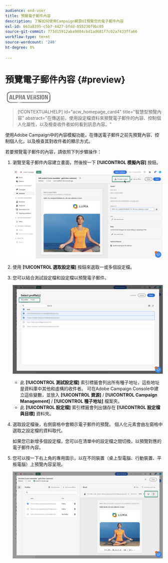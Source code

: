 ```yaml
---
audience: end-user
title: 預覽電子郵件內容
description: 了解如何使用Campaign網頁UI預覽您的電子郵件內容
exl-id: 663a8395-c5b7-4427-bfdd-055230f9bc05
source-git-commit: 773d15912aba9804cbd1ad681f7c02a7433ffa66
workflow-type: tm+mt
source-wordcount: '248'
ht-degree: 0%

---
```


# 預覽電子郵件內容 {#preview}

![](../assets/do-not-localize/badge.png)

>[!CONTEXTUALHELP]
>id="acw_homepage_card4"
>title="智慧型預覽內容"
>abstract="在傳送前，使用設定檔資料來預覽電子郵件的內容、控制個人化屬性，以及檢查收件者如何看到訊息內容。"

使用Adobe Campaign中的內容模擬功能，在傳送電子郵件之前先預覽內容、控制個人化，以及檢查其對收件者的顯示方式。

若要預覽電子郵件的內容，請依照下列步驟操作：

1. 瀏覽至電子郵件內容建立畫面，然後按一下 **[!UICONTROL 模擬內容]** 按鈕。

   ![](assets/simulate.png)

1. 使用 **[!UICONTROL 選取設定檔]** 按鈕來選取一或多個設定檔。
1. 您可以結合測試設定檔和設定檔以預覽電子郵件。

   ![](assets/preview-profile.png)

   * 此 **[!UICONTROL 測試設定檔]** 索引標籤會列出所有種子地址，這些地址是資料庫中其他和虛構的收件者。 可在Adobe Campaign Console中建立這些變數，並放入 **[!UICONTROL 資源]** / **[!UICONTROL Campaign Management]** / **[!UICONTROL 種子地址]** 檔案夾。
   * 此 **[!UICONTROL 設定檔]** 索引標籤會列出儲存在 **[!UICONTROL 設定檔與目標]** 資料夾。

1. 選取設定檔後，右側窗格中會顯示電子郵件的預覽。 個人化元素會由左窗格中選取之設定檔的資料取代。

   如果您已新增多個設定檔，您可以在清單中的設定檔之間切換，以預覽對應的電子郵件內容。

1. 您可以按一下右上角的專用圖示，以在不同裝置（桌上型電腦、行動裝置、平板電腦）上預覽內容呈現。

   ![](assets/preview.png)


